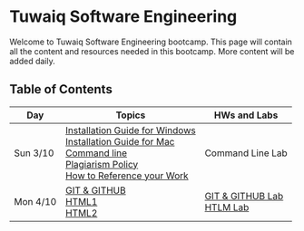 # Tuwaiq Software Engineering

Welcome to Tuwaiq Software Engineering bootcamp.
This page will contain all the content and resources needed in this bootcamp. More content will be added daily.

## Table of Contents

| Day         | Topics      | HWs and Labs         |
| ----------- | ----------- | ----------- |
| Sun 3/10    | [Installation Guide for Windows](https://github.com/Tuwaiq-SE-Riyadh/students-content/blob/main/slides/week1/Windows_Installation_Guide.pdf) <br> [Installation Guide for Mac](https://github.com/Tuwaiq-SE-Riyadh/students-content/blob/main/slides/week1/Mac_Installation_Guide.pdf) <br> [Command line](https://github.com/Tuwaiq-SE-Riyadh/students-content/blob/main/slides/week1/Command_Line.pdf) <br> [Plagiarism Policy](https://www.dropbox.com/sh/e533hpeddk382u5/AACsj8gievyt1rP4NXrkkCiOa/Certified%20Full%20Stack%20Web%20Developer%20Bootcamp/Level%201%3A%20Web%20Development%20Essentials/Task%201/Additional%20reading/Additional%20Reading%20-%20Plagiarism%20Policy.pdf?dl=0) <br> [How to Reference your Work](https://www.dropbox.com/sh/e533hpeddk382u5/AABOgllceZsIrrcd-plSMulna/Certified%20Full%20Stack%20Web%20Developer%20Bootcamp/Level%201%3A%20Web%20Development%20Essentials/Task%201/Additional%20reading/How%20to%20Reference%20your%20Work.pdf?dl=0)      | Command Line Lab      |
| Mon 4/10    | [GIT & GITHUB](https://github.com/Tuwaiq-SE-Riyadh/students-content/blob/main/slides/week1/intro_to_git.pdf) <br> [HTML1](https://github.com/Tuwaiq-SE-Riyadh/students-content/blob/main/slides/week1/HTML1.pdf) <br> [HTML2](https://github.com/Tuwaiq-SE-Riyadh/students-content/blob/main/slides/week1/HTML2.pdf)  | [GIT & GITHUB Lab](https://github.com/Tuwaiq-SE-Riyadh/week01_day02_gitGithub) <br> [HTLM Lab](https://github.com/Tuwaiq-SE-Riyadh/week01_day02_HTML)|
